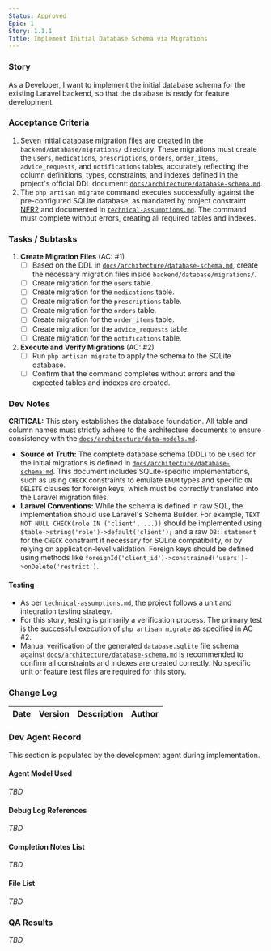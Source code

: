 ```yaml
---
Status: Approved
Epic: 1
Story: 1.1.1
Title: Implement Initial Database Schema via Migrations
---
```


### Story
As a Developer,
I want to implement the initial database schema for the existing Laravel backend,
so that the database is ready for feature development.

### Acceptance Criteria
1.  Seven initial database migration files are created in the `backend/database/migrations/` directory. These migrations must create the `users`, `medications`, `prescriptions`, `orders`, `order_items`, `advice_requests`, and `notifications` tables, accurately reflecting the column definitions, types, constraints, and indexes defined in the project's official DDL document: [`docs/architecture/database-schema.md`](../../docs/architecture/database-schema.md).
2.  The `php artisan migrate` command executes successfully against the pre-configured SQLite database, as mandated by project constraint [NFR2](../../docs/prd/requirements.md#non-functional) and documented in [`technical-assumptions.md`](../../docs/prd/technical-assumptions.md). The command must complete without errors, creating all required tables and indexes.

### Tasks / Subtasks
1.  **Create Migration Files** (AC: #1)
    *   [ ] Based on the DDL in [`docs/architecture/database-schema.md`](../../docs/architecture/database-schema.md), create the necessary migration files inside `backend/database/migrations/`.
    *   [ ] Create migration for the `users` table.
    *   [ ] Create migration for the `medications` table.
    *   [ ] Create migration for the `prescriptions` table.
    *   [ ] Create migration for the `orders` table.
    *   [ ] Create migration for the `order_items` table.
    *   [ ] Create migration for the `advice_requests` table.
    *   [ ] Create migration for the `notifications` table.
2.  **Execute and Verify Migrations** (AC: #2)
    *   [ ] Run `php artisan migrate` to apply the schema to the SQLite database.
    *   [ ] Confirm that the command completes without errors and the expected tables and indexes are created.

### Dev Notes
**CRITICAL:** This story establishes the database foundation. All table and column names must strictly adhere to the architecture documents to ensure consistency with the [`docs/architecture/data-models.md`](../../docs/architecture/data-models.md).

*   **Source of Truth:** The complete database schema (DDL) to be used for the initial migrations is defined in [`docs/architecture/database-schema.md`](../../docs/architecture/database-schema.md). This document includes SQLite-specific implementations, such as using `CHECK` constraints to emulate `ENUM` types and specific `ON DELETE` clauses for foreign keys, which must be correctly translated into the Laravel migration files.
*   **Laravel Conventions:** While the schema is defined in raw SQL, the implementation should use Laravel's Schema Builder. For example, `TEXT NOT NULL CHECK(role IN ('client', ...))` should be implemented using `$table->string('role')->default('client');` and a raw `DB::statement` for the `CHECK` constraint if necessary for SQLite compatibility, or by relying on application-level validation. Foreign keys should be defined using methods like `foreignId('client_id')->constrained('users')->onDelete('restrict')`.

#### Testing
*   As per [`technical-assumptions.md`](../../docs/prd/technical-assumptions.md), the project follows a unit and integration testing strategy.
*   For this story, testing is primarily a verification process. The primary test is the successful execution of `php artisan migrate` as specified in AC #2.
*   Manual verification of the generated `database.sqlite` file schema against [`docs/architecture/database-schema.md`](../../docs/architecture/database-schema.md) is recommended to confirm all constraints and indexes are created correctly. No specific unit or feature test files are required for this story.

### Change Log
| Date | Version | Description | Author |
| --- | --- | --- | --- |

### Dev Agent Record
This section is populated by the development agent during implementation.

#### Agent Model Used
_TBD_

#### Debug Log References
_TBD_

#### Completion Notes List
_TBD_

#### File List
_TBD_

### QA Results
_TBD_